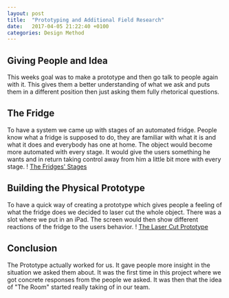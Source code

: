 ```yaml
---
layout: post
title:  "Prototyping and Additional Field Research"
date:   2017-04-05 21:22:40 +0100
categories: Design Method
---
```

## Giving People and Idea ##
This weeks goal was to make a prototype and then go talk to people again with it. This gives them a better understanding of what we ask and puts them in a different position then just asking them fully rhetorical questions.

## The Fridge ##
To have a system we came up with stages of an automated fridge. People know what a fridge is supposed to do, they are familiar with what it is and what it does and everybody has one at home. The object would become more automated with every stage. It would give the users something he wants and in return taking control away from him a little bit more with every stage.
! [The Fridges' Stages](http://carlonatter.ch/wp-content/uploads/2017/04/MG_0208.jpg)

## Building the Physical Prototype ##
To have a quick way of creating a prototype which gives people a feeling of what the fridge does we decided to laser cut the whole object. There was a slot where we put in an iPad. The screen would then show different reactions of the fridge to the users behavior.
! [The Laser Cut Prototype](http://carlonatter.ch/wp-content/uploads/2017/04/MG_0207_edite.jpg)

## Conclusion ##
The Prototype actually worked for us. It gave people more insight in the situation we asked them about. It was the first time in this project where we got concrete responses from the people we asked. It was then that the idea of "The Room" started really taking of in our team.
